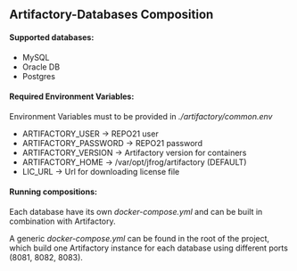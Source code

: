 ## Artifactory-Databases Composition

#### Supported databases:
- MySQL
- Oracle DB
- Postgres

#### Required Environment Variables:
Environment Variables must to be provided in *./artifactory/common.env*
- ARTIFACTORY_USER -> REPO21 user
- ARTIFACTORY_PASSWORD -> REPO21 password
- ARTIFACTORY_VERSION -> Artifactory version for containers
- ARTIFACTORY_HOME -> /var/opt/jfrog/artifactory (DEFAULT)
- LIC_URL -> Url for downloading license file

#### Running compositions:
Each database have its own *docker-compose.yml* and can be built in combination with Artifactory.

A generic *docker-compose.yml* can be found in the root of the project, which build one Artifactory instance for each database using different ports (8081, 8082, 8083).
